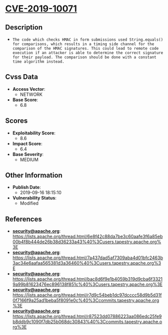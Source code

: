 
# [CVE-2019-10071](https://cve.mitre.org/cgi-bin/cvename.cgi?name=CVE-2019-10071)

## Description

- `The code which checks HMAC in form submissions used String.equals() for comparisons, which results in a timing side channel for the comparison of the HMAC signatures. This could lead to remote code execution if an attacker is able to determine the correct signature for their payload. The comparison should be done with a constant time algorithm instead.`

## Cvss Data

- **Access Vector**:
  - NETWORK
- **Base Score**:
  - 6.8

## Scores

- **Exploitability Score**:
  - 8.6
- **Impact Score**:
  - 6.4
- **Base Severity**:
  - MEDIUM

## Other Information

- **Publish Date**:
  - 2019-09-16 18:15:10
- **Vulnerability Status**:
  - Modified

## References

- **security@apache.org**: https://lists.apache.org/thread.html/6e8f42c88da7be3c60aafe3f6a85eb00b4f8b444de26b38d36233a43%40%3Cusers.tapestry.apache.org%3E
- **security@apache.org**: https://lists.apache.org/thread.html/7a437dad5af7309aba4d01bfc2463b3ac34e6aafaa565381d3a36460%40%3Cusers.tapestry.apache.org%3E
- **security@apache.org**: https://lists.apache.org/thread.html/bac8d6f9e1b4059b319d9cba6f33219a99b81623476ec896138f851c%40%3Cusers.tapestry.apache.org%3E
- **security@apache.org**: https://lists.apache.org/thread.html/r7d9c54beb1dc97dcccc58d9b5d31f0f7166f9a25ad1beba5f8091e0c%40%3Ccommits.tapestry.apache.org%3E
- **security@apache.org**: https://lists.apache.org/thread.html/r87523dd07886223aa086edc25fe9b8ddb9c1090f7db25b068dc30843%40%3Ccommits.tapestry.apache.org%3E
